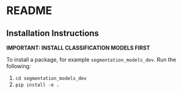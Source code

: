 # README
## Installation Instructions
**IMPORTANT: INSTALL CLASSIFICATION MODELS FIRST**

To install a package, for example `segmentation_models_dev`. Run the following:
1. `cd segmentation_models_dev`
2. `pip install -e .`
